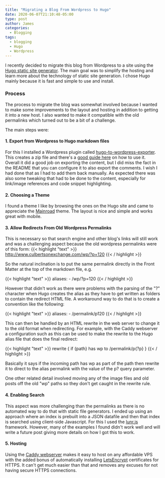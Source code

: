 ```yaml
---
title: "Migrating a Blog From Wordpress to Hugo"
date: 2020-06-07T21:10:48-05:00
type: post
author: James
categories:
  - Blogging
tags:
  - blogging
  - Hugo
  - Wordpress
---
```


I recently decided to migrate this blog from Wordpress to a site using the [Hugo static site generator](https://gohugo.io/). The main goal was to simplify the hosting and learn more about the technology of static site generation. I chose Hugo mainly because it is fast and simple to use and install.

### Process

The process to migrate the blog was somewhat involved because I wanted to make some improvements to the layout and hosting in addition to getting it into a new host. I also wanted to make it compatible with the old permalinks which turned out to be a bit of a challenge.

The main steps were:

#### 1. Export from Wordpress to Hugo markdown files

For this I installed a Wordpress plugin called [hugo-to-wordpress-exporter](https://github.com/SchumacherFM/wordpress-to-hugo-exporter). This creates a zip file and there's a [good guide here](https://ma.ttias.be/step-by-step-guide-migrating-wordpress-to-hugo/) on how to use it. Overall it did a good job on exporting the content, but I did miss the fact in the README that you can configure it to also export the comments.  I wish I had done that as I had to add them back manually. As expected there was also some tweaking that had to be done to the content, especially for link/image references and code snippet highlighting.

#### 2. Choosing a Theme

I found a theme I like by browsing the ones on the Hugo site and came to appreciate the [Mainroad](https://github.com/Vimux/Mainroad/) theme. The layout is nice and simple and works great with mobile.

#### 3. Allow Redirects From Old Wordpress Permalinks

This is necessary so that search engine and other blog's links will still work and was a challenging aspect because the old wordpress permalinks were of this form:
{{< highlight "text" >}}
  http://www.culbertsonexchange.com/wp/?p=120
{{< / highlight >}}

So the natural inclination is to put the same permalink directly in the Front Matter at the top of the markdown file, e.g.

{{< highlight "text" >}}
  aliases:
    - /wp/?p=120
{{< / highlight >}}

However that didn't work as there were problems with the parsing of the "?" character when Hugo creates the alias as they have to get written as folders to contain the redirect HTML file. A workaround way to do that is to create a convention like the following:

{{< highlight "text" >}}
  aliases:
    - /permalink/p120
{{< / highlight >}}

This can then be handled by an HTML rewrite in the web server to change it to the old format when redirecting. For example, with the Caddy webserver a configuration such as this can be used to make the rewrite to the Hugo alias file that does the final redirect:

{{< highlight "text" >}}
  rewrite {
      if {path} has wp
      to /permalink/p{?p}
  }
{{< / highlight >}}

Basically it says if the incoming path has wp as part of the path then rewrite it to direct to the alias permalink with the value of the p? query parameter.

One other related detail involved moving any of the image files and old posts off the old "wp" paths so they don't get caught in the rewrite rule.

#### 4. Enabling Search

This aspect was more challenging than the permalinks as there is no automated way to do that with static file generators. I ended up using an approach where an index is prebuilt into a JSON datafile and then that index is searched using client-side Javascript. For this I used the [lunr.js](https://lunrjs.com/) framework. However, many of the examples I found didn't work well and will write a future post giving more details on how I got this to work.

#### 5. Hosting

Using the [Caddy webserver](https://caddyserver.com/) makes it easy to host on any affordable VPS with the added bonus of automatically installing [LetsEncrypt](https://letsencrypt.org/) certificates for HTTPS. It can't get much easier than that and removes any excuses for not having secure HTTPS connections.

